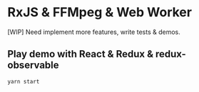 # RxJS & FFMpeg & Web Worker
[WIP] Need implement more features, write tests & demos.

## Play demo with React & Redux & redux-observable

```bash
yarn start
```
